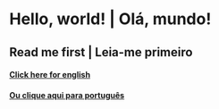 # Hello, world! | Olá, mundo!

## Read me first | Leia-me primeiro


#### [Click here for english](README_en.md)

#### [Ou clique aqui para português](README_pt.md)
